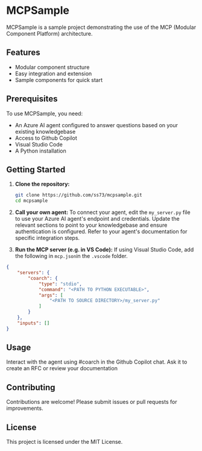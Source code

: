 # MCPSample

MCPSample is a sample project demonstrating the use of the MCP (Modular Component Platform) architecture.

## Features

- Modular component structure
- Easy integration and extension
- Sample components for quick start

## Prerequisites
To use MCPSample, you need:

- An Azure AI agent configured to answer questions based on your existing knowledgebase
- Access to Github Copilot
- Visual Studio Code
- A Python installation

## Getting Started

1. **Clone the repository:**
    ```bash
    git clone https://github.com/ss73/mcpsample.git
    cd mcpsample
    ```

2. **Call your own agent:**
To connect your agent, edit the `my_server.py` file to use your Azure AI agent's endpoint and credentials. Update the relevant sections to point to your knowledgebase and ensure authentication is configured. Refer to your agent's documentation for specific integration steps.

3. **Run the MCP server (e.g. in VS Code):**
If using Visual Studio Code, add the following in `mcp.json`in
the `.vscode` folder.
```json
{
	"servers": {
		"coarch": {
			"type": "stdio",
			"command": "<PATH TO PYTHON EXECUTABLE>",
			"args": [
				"<PATH TO SOURCE DIRECTORY>/my_server.py"
			]
		}
	},
	"inputs": []
}
```

## Usage

Interact with the agent using #coarch in the Github Copilot chat. Ask it
to create an RFC or review your documentation

## Contributing

Contributions are welcome! Please submit issues or pull requests for improvements.

## License

This project is licensed under the MIT License.
